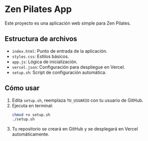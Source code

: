 # Zen Pilates App

Este proyecto es una aplicación web simple para Zen Pilates.

## Estructura de archivos

- `index.html`: Punto de entrada de la aplicación.
- `styles.css`: Estilos básicos.
- `app.js`: Lógica de inicialización.
- `vercel.json`: Configuración para despliegue en Vercel.
- `setup.sh`: Script de configuración automática.

## Cómo usar

1. Edita `setup.sh`, reemplaza `TU_USUARIO` con tu usuario de GitHub.
2. Ejecuta en terminal:
   ```bash
   chmod +x setup.sh
   ./setup.sh
   ```
3. Tu repositorio se creará en GitHub y se desplegará en Vercel automáticamente.

